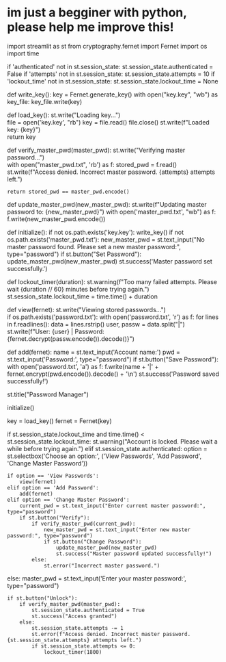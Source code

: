 # im just a begginer with python, please help me improve this!

import streamlit as st
from cryptography.fernet import Fernet
import os
import time


if 'authenticated' not in st.session_state:
    st.session_state.authenticated = False
if 'attempts' not in st.session_state:
    st.session_state.attempts = 10
if 'lockout_time' not in st.session_state:
    st.session_state.lockout_time = None

def write_key():
    key = Fernet.generate_key()
    with open("key.key", "wb") as key_file:
        key_file.write(key)

def load_key():
    st.write("Loading key...")  
    file = open('key.key', "rb")
    key = file.read()
    file.close()
    st.write(f"Loaded key: {key}")  
    return key

def verify_master_pwd(master_pwd):
    st.write("Verifying master password...")  
    with open("master_pwd.txt", 'rb') as f:
        stored_pwd = f.read()
    st.write(f"Access denied. Incorrect master password. {attempts} attempts left.")

    return stored_pwd == master_pwd.encode()

def update_master_pwd(new_master_pwd):
    st.write(f"Updating master password to: {new_master_pwd}") 
    with open('master_pwd.txt', "wb") as f:
        f.write(new_master_pwd.encode())

def initialize():
    if not os.path.exists('key.key'):
        write_key()
    if not os.path.exists('master_pwd.txt'):
        new_master_pwd = st.text_input("No master password found. Please set a new master password:", type="password")
        if st.button("Set Password"):
            update_master_pwd(new_master_pwd)
            st.success('Master password set successfully.')

def lockout_timer(duration):
    st.warning(f"Too many failed attempts. Please wait {duration // 60} minutes before trying again.")
    st.session_state.lockout_time = time.time() + duration

def view(fernet):
    st.write("Viewing stored passwords...")  
    if os.path.exists('password.txt'):
        with open('password.txt', 'r') as f:
            for lines in f.readlines():
                data = lines.rstrip()
                user, passw = data.split("|")
                st.write(f"User: {user} | Password: {fernet.decrypt(passw.encode()).decode()}")

def add(fernet):
    name = st.text_input('Account name:')
    pwd = st.text_input('Password:', type="password")
    if st.button("Save Password"):
        with open('password.txt', 'a') as f:
            f.write(name + '|' + fernet.encrypt(pwd.encode()).decode() + '\n')
        st.success('Password saved successfully!')


st.title("Password Manager")

initialize()

key = load_key()
fernet = Fernet(key)

if st.session_state.lockout_time and time.time() < st.session_state.lockout_time:
    st.warning("Account is locked. Please wait a while before trying again.")
elif st.session_state.authenticated:
    option = st.selectbox('Choose an option:', ('View Passwords', 'Add Password', 'Change Master Password'))
    
    if option == 'View Passwords':
        view(fernet)
    elif option == 'Add Password':
        add(fernet)
    elif option == 'Change Master Password':
        current_pwd = st.text_input("Enter current master password:", type="password")
        if st.button("Verify"):
            if verify_master_pwd(current_pwd):
                new_master_pwd = st.text_input("Enter new master password:", type="password")
                if st.button("Change Password"):
                    update_master_pwd(new_master_pwd)
                    st.success("Master password updated successfully!")
            else:
                st.error("Incorrect master password.")
else:
    master_pwd = st.text_input('Enter your master password:', type="password")
    
    if st.button("Unlock"):
        if verify_master_pwd(master_pwd):
            st.session_state.authenticated = True
            st.success("Access granted")
        else:
            st.session_state.attempts -= 1
            st.error(f"Access denied. Incorrect master password. {st.session_state.attempts} attempts left.")
            if st.session_state.attempts <= 0:
                lockout_timer(1800)  


